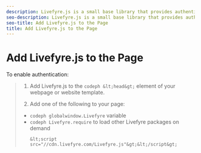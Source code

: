 ```yaml
---
description: Livefyre.js is a small base library that provides authentication for Apps on your site.
seo-description: Livefyre.js is a small base library that provides authentication for Apps on your site.
seo-title: Add Livefyre.js to the Page
title: Add Livefyre.js to the Page
---
```


# Add Livefyre.js to the Page

To enable authentication:

>1. Add Livefyre.js to the `codeph &lt;head&gt;` element of your webpage or website template.
>   
>1. Add one of the following to your page:
>* `codeph globalwindow.Livefyre` variable
>* `codeph Livefyre.require` to load other Livefyre packages on demand
>   ```
>   &lt;script src="//cdn.livefyre.com/Livefyre.js"&gt;&lt;/script&gt;
>   ```
>   
>   
>   
